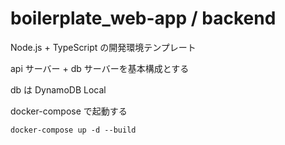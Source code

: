 # boilerplate_web-app / backend

Node.js + TypeScript の開発環境テンプレート

api サーバー + db サーバーを基本構成とする

db は DynamoDB Local

docker-compose で起動する

`docker-compose up -d --build`
